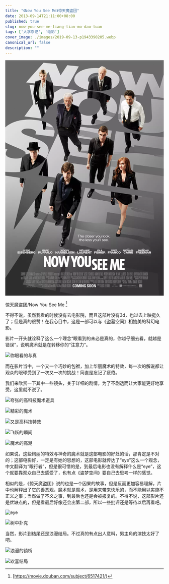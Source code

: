 ```yaml
---
title: "《Now You See Me》惊天魔盗团"
date: 2013-09-14T21:11:00+08:00
published: true
slug: now-you-see-me-liang-tian-mo-dao-tuan
tags: ['大学杂记', '电影']
cover_image: ./images/2019-09-13-p1943390205.webp
canonical_url: false
description: ""
---
```




![惊天魔盗团](./images/2019-09-13-p1943390205.webp)

惊天魔盗团/Now You See Me [^1]

不得不说，虽然我看的时候没有去电影院，而且这部片没有3d，也过去上映挺久了；但是真的很赞！在我心目中，这是一部可以与《盗墓空间》相媲美的科幻电影。

影片一开头就诠释了这么一个理念“眼看到的未必是真的，你越仔细去看，就越是错误”，说明魔术就是在转移你的“注意力”。

![你眼看的与真](http://image15.poco.cn/mypoco/myphoto/20130914/20/17403536120130914204225054.gif)

而在影片当中，一个又一个巧妙的包袱，加上华丽魔术的特效，每一次的解说都让观众的眼球受到了一次又一次的挑战！简直是忘记了疲倦。

我们来欣赏一下其中一些镜头，关于详细的剧情，为了不剧透而让大家能更好地享受，这里就不说了。

![夸张的高科技魔术道具](http://image15.poco.cn/mypoco/myphoto/20130914/20/17403536120130914204259096.jpg)

![精彩的魔术](http://image15.poco.cn/mypoco/myphoto/20130914/20/17403536120130914204410095.jpg)

![又是高科技特效](http://image15.poco.cn/mypoco/myphoto/20130914/20/17403536120130914204438099.jpg)

![飞跃的瞬间](http://image15.poco.cn/mypoco/myphoto/20130914/20/17403536120130914204510061.jpg)

![魔术的高潮](http://image15.poco.cn/mypoco/myphoto/20130914/20/17403536120130914204627031.jpg)

如果说，这些绚丽的特效与神奇的魔术就是这部电影的好处的话，那肯定是不对的；这部电影好，一定是有她的思想的，这部电影就传达了“eye”这么一个观念，中文翻译为“眼行者”，但是很可惜的是，到最后电影也没有解释什么是“eye”，这个就要靠观众自己去感受了，也有点《盗梦空间》要自己去思考一样的感觉。

相似的是，《惊天魔盗团》说的也是一个因果的故事，但是反而更加容易理解，片中也解释出了它的善恶观，魔术就是魔术，是用来带来快乐的，而不能用以实施不正义之事；当然做了不义之事，到最后也还是会被报复的。不得不说，这部影片还是优缺点的，但是看最后好像还会出第二部，所以一些批评还是等待以后再看吧。

![eye ](http://image15.poco.cn/mypoco/myphoto/20130914/20/17403536120130914204659082.jpg)

![树中扑克](http://image15.poco.cn/mypoco/myphoto/20130914/20/17403536120130914204723010.jpg)

当然，影片到结尾还是浪漫结局。不过真的有点出人意料，男主角的演技太好了吧。

![浪漫的锁桥](http://image15.poco.cn/mypoco/myphoto/20130914/20/17403536120130914204123083.gif)

![欢喜结局](http://image15.poco.cn/mypoco/myphoto/20130914/20/17403536120130914204745074.jpg)

[^1]: [https://movie.douban.com/subject/6517421/)